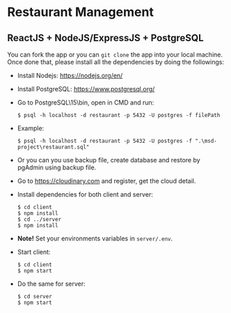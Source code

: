 # Restaurant Management

## ReactJS + NodeJS/ExpressJS + PostgreSQL

You can fork the app or you can `git clone` the app into your local machine. Once done that, please install all the
dependencies by doing the followings:

- Install Nodejs: https://nodejs.org/en/
- Install PostgreSQL: https://www.postgresql.org/
- Go to PostgreSQL\15\bin, open in CMD and run:

  ```
  $ psql -h localhost -d restaurant -p 5432 -U postgres -f filePath
  ```

- Example:

  ```
  $ psql -h localhost -d restaurant -p 5432 -U postgres -f ".\msd-project\restaurant.sql"
  ```
  
- Or you can you use backup file, create database and restore by pgAdmin using backup file.
- Go to https://cloudinary.com and register, get the cloud detail.
- Install dependencies for both client and server:

  ```
  $ cd client
  $ npm install
  $ cd ../server
  $ npm install
  ```

- **Note!** Set your environments variables in `server/.env`.
- Start client:

  ```
  $ cd client
  $ npm start
  ```

- Do the same for server:

  ```
  $ cd server
  $ npm start
  ```
